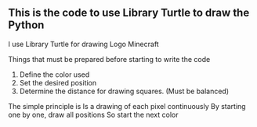 This is the code to use Library Turtle to draw the Python
---------------------------------------------------------
I use Library Turtle for drawing Logo Minecraft

Things that must be prepared before starting to write the code
1. Define the color used
2. Set the desired position
3. Determine the distance for drawing squares. (Must be balanced)

The simple principle is
Is a drawing of each pixel continuously By starting one by one, draw all positions So start the next color
